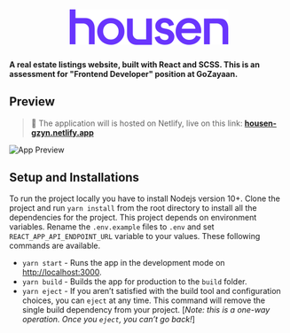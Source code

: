 <h1 align="center">
<img src="./src/assets/logo.svg" />
</h1>
<h4>A real estate listings website, built with React and SCSS. This is an assessment for "Frontend Developer" position at GoZayaan.</h4>

## Preview

> 🔴 The application will is hosted on Netlify, live on this link: [**housen-gzyn.netlify.app**](https://housen-gzyn.netlify.app/)

![App Preview](screenshot.gif)

## Setup and Installations

To run the project locally you have to install Nodejs version 10+. Clone the project and run `yarn install` from the root directory to install all the dependencies for the project. This project depends on environment variables. Rename the `.env.example` files to `.env` and set `REACT_APP_API_ENDPOINT_URL` variable to your values. These following commands are available.

- `yarn start` - Runs the app in the development mode on [http://localhost:3000](http://localhost:3000).
- `yarn build` - Builds the app for production to the `build` folder.
- `yarn eject` - If you aren’t satisfied with the build tool and configuration choices, you can `eject` at any time. This command will remove the single build dependency from your project. [_Note: this is a one-way operation. Once you `eject`, you can’t go back!_]
